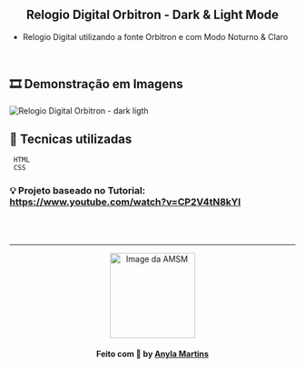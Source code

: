 <h2 align="center">Relogio Digital Orbitron - Dark & Light Mode</h2>

- Relogio Digital utilizando a fonte Orbitron e com Modo Noturno & Claro
<br>


## 🎞 Demonstração em Imagens
![Relogio Digital Orbitron - dark ligth](https://user-images.githubusercontent.com/89283901/170890141-f096776d-7a2c-4cdd-85b1-07ea8614c6f4.jpg)


## 📍 Tecnicas utilizadas
```
 HTML
 CSS
```

### 💡 Projeto baseado no Tutorial: https://www.youtube.com/watch?v=CP2V4tN8kYI


<br><br>
<hr>
<div align="center">
<a href="https://github.com/amsmartins">
<img src="https://avatars.githubusercontent.com/u/89283901?v=4" width="150px;" alt="Image da AMSM" />
</a> 
</div>	
<h4 align="center">
   Feito com 💙 by <a href="https://www.linkedin.com/in/amsmartins/" target="_blank">Anyla Martins</a>
</h4>

